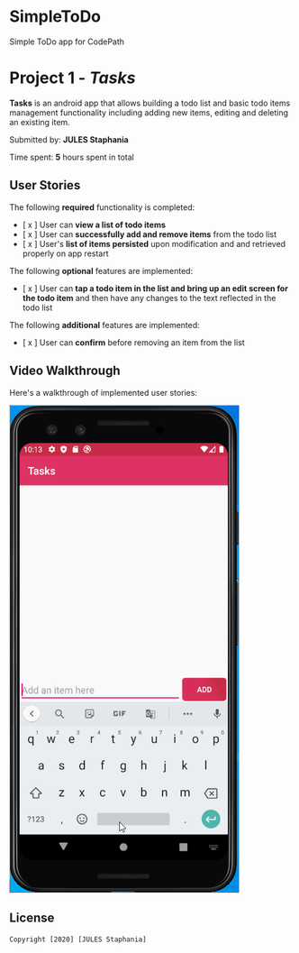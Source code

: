 # SimpleToDo
Simple ToDo app for CodePath

# Project 1 - *Tasks*

**Tasks** is an android app that allows building a todo list and basic todo items management functionality including adding new items, editing and deleting an existing item.

Submitted by: **JULES Staphania**

Time spent: **5** hours spent in total

## User Stories

The following **required** functionality is completed:

* [ x ] User can **view a list of todo items**
* [ x ] User can **successfully add and remove items** from the todo list
* [ x ] User's **list of items persisted** upon modification and and retrieved properly on app restart

The following **optional** features are implemented:

* [ x ] User can **tap a todo item in the list and bring up an edit screen for the todo item** and then have any changes to the text reflected in the todo list

The following **additional** features are implemented:

* [ x ] User can **confirm** before removing an item from the list

## Video Walkthrough

Here's a walkthrough of implemented user stories:

<img src="https://github.com/Phafane/SimpleToDo/blob/master/SimpleToDo.gif"/>

## License

    Copyright [2020] [JULES Staphania]
